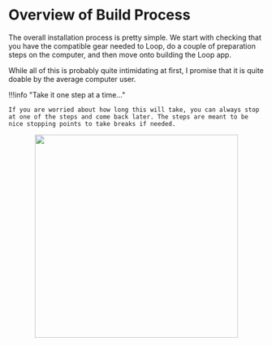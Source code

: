 # Overview of Build Process

The overall installation process is pretty simple. We start with checking that you have the compatible gear needed to Loop, do a couple of  preparation steps on the computer, and then move onto building the Loop app.

While all of this is probably quite intimidating at first, I promise that it is quite doable by the average computer user.

!!!info "Take it one step at a time..."

    If you are worried about how long this will take, you can always stop at one of the steps and come back later. The steps are meant to be nice stopping points to take breaks if needed.
    

<p align="center">
<img src="https://media.giphy.com/media/xThta8UkUaoqJoJQC4/giphy.gif" width="400">
</p>

